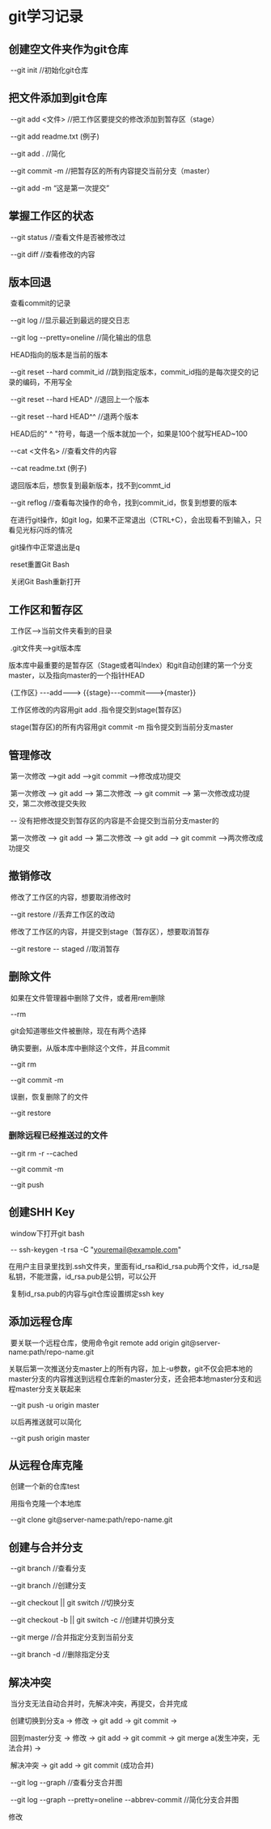 # git学习记录

## 创建空文件夹作为git仓库

​	--git init 	//初始化git仓库

## 把文件添加到git仓库

​	--git add <文件>	//把工作区要提交的修改添加到暂存区（stage）

​		--git add readme.txt	(例子)

​		--git add .	//简化

​	--git commit -m <message>	//把暂存区的所有内容提交当前分支（master）

​		--git add -m “这是第一次提交”

## 掌握工作区的状态

​	--git status	//查看文件是否被修改过

​	--git diff	//查看修改的内容

## 版本回退

​	查看commit的记录

​		--git log	//显示最近到最远的提交日志

​		--git log --pretty=oneline	//简化输出的信息

​	HEAD指向的版本是当前的版本

​		--git reset --hard  commit_id	//跳到指定版本，commit_id指的是每次提交的记录的编码，不用写全

​			--git reset --hard HEAD^	//退回上一个版本

​			--git reset --hard HEAD^^	//退两个版本

​			HEAD后的" ^ "符号，每退一个版本就加一个，如果是100个就写HEAD~100

​		--cat <文件名>	//查看文件的内容

​			--cat readme.txt	(例子)

​		退回版本后，想恢复到最新版本，找不到commt_id

​			--git reflog	//查看每次操作的命令，找到commit_id，恢复到想要的版本

​	在进行git操作，如git log，如果不正常退出（CTRL+C），会出现看不到输入，只看见光标闪烁的情况

​		git操作中正常退出是q

​			reset重置Git Bash

​			关闭Git Bash重新打开

## 工作区和暂存区

​	工作区-->当前文件夹看到的目录

​	.git文件夹-->git版本库

​		版本库中最重要的是暂存区（Stage或者叫Index）和git自动创建的第一个分支master，以及指向master的一个指针HEAD

​	{工作区} ---add---> {{stage}---commit--->{master}}

​	工作区修改的内容用git add .指令提交到stage(暂存区)

​	stage(暂存区)的所有内容用git commit -m <message>指令提交到当前分支master

## 管理修改

​	第一次修改 -->git add -->git commit -->修改成功提交

​	第一次修改 --> git add --> 第二次修改 --> git commit --> 第一次修改成功提交，第二次修改提交失败

​		-- 没有把修改提交到暂存区的内容是不会提交到当前分支master的

​	第一次修改 --> git add --> 第二次修改 --> git add --> git commit -->两次修改成功提交

## 撤销修改

​	修改了工作区的内容，想要取消修改时

​		--git restore <file>	//丢弃工作区的改动

​	修改了工作区的内容，并提交到stage（暂存区），想要取消暂存

​		--git restore -- staged <file>	//取消暂存

## 删除文件

​	如果在文件管理器中删除了文件，或者用rem删除

​		--rm <file>

​	git会知道哪些文件被删除，现在有两个选择

​		确实要删，从版本库中删除这个文件，并且commit

​			--git rm <file>

​			--git commit -m <message>

​		误删，恢复删除了的文件

​			--git restore <file>

### 	删除远程已经推送过的文件

​		--git rm -r --cached <file>

​		--git commit -m <message>

​		--git push

## 创建SHH Key

​	window下打开git bash

​		--  ssh-keygen -t rsa -C "youremail@example.com"

​	在用户主目录里找到.ssh文件夹，里面有id_rsa和id_rsa.pub两个文件，id_rsa是私钥，不能泄露，id_rsa.pub是公钥，可以公开

​	复制id_rsa.pub的内容与git仓库设置绑定ssh key

## 添加远程仓库

​	要关联一个远程仓库，使用命令git remote add origin git@server-name:path/repo-name.git

​	关联后第一次推送分支master上的所有内容，加上-u参数，git不仅会把本地的master分支的内容推送到远程仓库新的master分支，还会把本地master分支和远程master分支关联起来

​		--git push -u origin master

​	以后再推送就可以简化

​		--git push origin master

## 从远程仓库克隆

​	创建一个新的仓库test

​	用指令克隆一个本地库

​		--git clone git@server-name:path/repo-name.git

## 创建与合并分支

​	--git branch	//查看分支

​	--git branch <name>	//创建分支

​	--git checkout <name> || git switch <name>	//切换分支

​	--git checkout -b <name> || git switch -c <name>	//创建并切换分支

​	--git merge <name>	//合并指定分支到当前分支

​	--git branch -d <name>	//删除指定分支

## 解决冲突

​	当分支无法自动合并时，先解决冲突，再提交，合并完成

​		创建切换到分支a  -> 修改 -> git add -> git commit -> 

​		回到master分支 -> 修改 -> git add -> git commit -> git merge a(发生冲突，无法合并) ->

​		解决冲突 -> git add -> git commit (成功合并)

​	--git log --graph	//查看分支合并图

​	--git log --graph --pretty=oneline --abbrev-commit	//简化分支合并图

修改